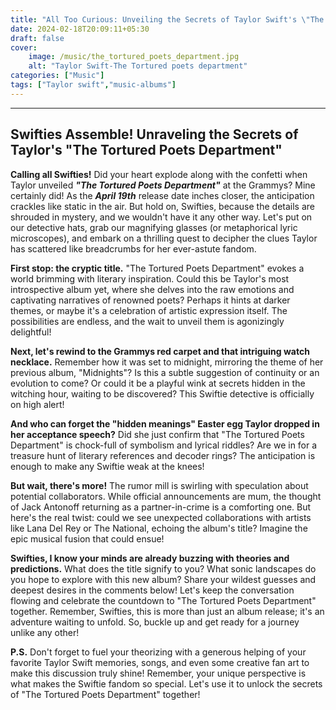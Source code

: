 ```yaml
---
title: "All Too Curious: Unveiling the Secrets of Taylor Swift's \"The Tortured Poets Department\""
date: 2024-02-18T20:09:11+05:30
draft: false
cover:
    image: /music/the_tortured_poets_department.jpg
    alt: "Taylor Swift-The Tortured poets department"
categories: ["Music"]
tags: ["Taylor swift","music-albums"]
---
```

***

## Swifties Assemble! Unraveling the Secrets of Taylor's "The Tortured Poets Department"

**Calling all Swifties!** Did your heart explode along with the confetti when Taylor unveiled ___"The Tortured Poets Department"___ at the Grammys? Mine certainly did! As the ___April 19th___ release date inches closer, the anticipation crackles like static in the air. But hold on, Swifties, because the details are shrouded in mystery, and we wouldn't have it any other way. Let's put on our detective hats, grab our magnifying glasses (or metaphorical lyric microscopes), and embark on a thrilling quest to decipher the clues Taylor has scattered like breadcrumbs for her ever-astute fandom.

**First stop: the cryptic title.** "The Tortured Poets Department" evokes a world brimming with literary inspiration. Could this be Taylor's most introspective album yet, where she delves into the raw emotions and captivating narratives of renowned poets? Perhaps it hints at darker themes, or maybe it's a celebration of artistic expression itself. The possibilities are endless, and the wait to unveil them is agonizingly delightful!

**Next, let's rewind to the Grammys red carpet and that intriguing watch necklace.** Remember how it was set to midnight, mirroring the theme of her previous album, "Midnights"? Is this a subtle suggestion of continuity or an evolution to come? Or could it be a playful wink at secrets hidden in the witching hour, waiting to be discovered? This Swiftie detective is officially on high alert!

**And who can forget the "hidden meanings" Easter egg Taylor dropped in her acceptance speech?** Did she just confirm that "The Tortured Poets Department" is chock-full of symbolism and lyrical riddles? Are we in for a treasure hunt of literary references and decoder rings? The anticipation is enough to make any Swiftie weak at the knees!

**But wait, there's more!** The rumor mill is swirling with speculation about potential collaborators. While official announcements are mum, the thought of Jack Antonoff returning as a partner-in-crime is a comforting one. But here's the real twist: could we see unexpected collaborations with artists like Lana Del Rey or The National, echoing the album's title? Imagine the epic musical fusion that could ensue!

**Swifties, I know your minds are already buzzing with theories and predictions.** What does the title signify to you? What sonic landscapes do you hope to explore with this new album? Share your wildest guesses and deepest desires in the comments below! Let's keep the conversation flowing and celebrate the countdown to "The Tortured Poets Department" together. Remember, Swifties, this is more than just an album release; it's an adventure waiting to unfold. So, buckle up and get ready for a journey unlike any other!

**P.S.** Don't forget to fuel your theorizing with a generous helping of your favorite Taylor Swift memories, songs, and even some creative fan art to make this discussion truly shine! Remember, your unique perspective is what makes the Swiftie fandom so special. Let's use it to unlock the secrets of "The Tortured Poets Department" together!
